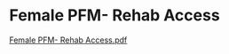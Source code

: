 # Female PFM- Rehab Access

[Female PFM- Rehab Access.pdf](Female%20PFM-%20Rehab%20Access%203d02a84349de490797862d37491c2377/Female_PFM-_Rehab_Access.pdf)